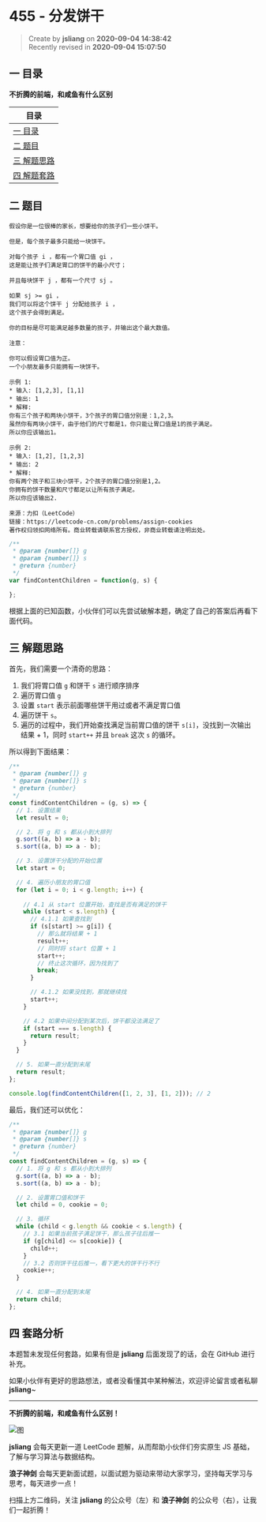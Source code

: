 455 - 分发饼干
===

> Create by **jsliang** on **2020-09-04 14:38:42**  
> Recently revised in **2020-09-04 15:07:50**

## 一 目录

**不折腾的前端，和咸鱼有什么区别**

| 目录 |
| --- |
| [一 目录](#chapter-one) |
| [二 题目](#chapter-two) |
| [三 解题思路](#chapter-three) |
| [四 解题套路](#chapter-four) |

## 二 题目



```
假设你是一位很棒的家长，想要给你的孩子们一些小饼干。

但是，每个孩子最多只能给一块饼干。

对每个孩子 i ，都有一个胃口值 gi ，
这是能让孩子们满足胃口的饼干的最小尺寸；

并且每块饼干 j ，都有一个尺寸 sj 。

如果 sj >= gi ，
我们可以将这个饼干 j 分配给孩子 i ，
这个孩子会得到满足。

你的目标是尽可能满足越多数量的孩子，并输出这个最大数值。

注意：

你可以假设胃口值为正。
一个小朋友最多只能拥有一块饼干。

示例 1:
* 输入: [1,2,3], [1,1]
* 输出: 1
* 解释: 
你有三个孩子和两块小饼干，3个孩子的胃口值分别是：1,2,3。
虽然你有两块小饼干，由于他们的尺寸都是1，你只能让胃口值是1的孩子满足。
所以你应该输出1。

示例 2:
* 输入: [1,2], [1,2,3]
* 输出: 2
* 解释: 
你有两个孩子和三块小饼干，2个孩子的胃口值分别是1,2。
你拥有的饼干数量和尺寸都足以让所有孩子满足。
所以你应该输出2.

来源：力扣（LeetCode）
链接：https://leetcode-cn.com/problems/assign-cookies
著作权归领扣网络所有。商业转载请联系官方授权，非商业转载请注明出处。
```

```js
/**
 * @param {number[]} g
 * @param {number[]} s
 * @return {number}
 */
var findContentChildren = function(g, s) {

};
```

根据上面的已知函数，小伙伴们可以先尝试破解本题，确定了自己的答案后再看下面代码。

## 三 解题思路



首先，我们需要一个清奇的思路：

1. 我们将胃口值 `g` 和饼干 `s` 进行顺序排序
2. 遍历胃口值 `g`
3. 设置 `start` 表示前面哪些饼干用过或者不满足胃口值
4. 遍历饼干 `s`。
5. 遍历的过程中，我们开始查找满足当前胃口值的饼干 `s[i]`，没找到一次输出结果 + 1，同时 `start++` 并且 `break` 这次 `s` 的循环。

所以得到下面结果：

```js
/**
 * @param {number[]} g
 * @param {number[]} s
 * @return {number}
 */
const findContentChildren = (g, s) => {
  // 1. 设置结果
  let result = 0;

  // 2. 将 g 和 s 都从小到大排列
  g.sort((a, b) => a - b);
  s.sort((a, b) => a - b);

  // 3. 设置饼干分配的开始位置
  let start = 0;

  // 4. 遍历小朋友的胃口值
  for (let i = 0; i < g.length; i++) {
    
    // 4.1 从 start 位置开始，查找是否有满足的饼干
    while (start < s.length) {
      // 4.1.1 如果查找到
      if (s[start] >= g[i]) {
        // 那么就将结果 + 1
        result++;
        // 同时将 start 位置 + 1
        start++;
        // 终止这次循环，因为找到了
        break;
      }

      // 4.1.2 如果没找到，那就继续找
      start++;
    }

    // 4.2 如果中间分配到某次后，饼干都没法满足了
    if (start === s.length) {
      return result;
    }
  }

  // 5. 如果一直分配到末尾
  return result;
};

console.log(findContentChildren([1, 2, 3], [1, 2])); // 2
```

最后，我们还可以优化：

```js
/**
 * @param {number[]} g
 * @param {number[]} s
 * @return {number}
 */
const findContentChildren = (g, s) => {
  // 1. 将 g 和 s 都从小到大排列
  g.sort((a, b) => a - b);
  s.sort((a, b) => a - b);

  // 2. 设置胃口值和饼干
  let child = 0, cookie = 0;

  // 3. 循环
  while (child < g.length && cookie < s.length) {
    // 3.1 如果当前孩子满足饼干，那么孩子往后推一
    if (g[child] <= s[cookie]) {
      child++;
    }
    // 3.2 否则饼干往后推一，看下更大的饼干行不行
    cookie++;
  }

  // 4. 如果一直分配到末尾
  return child;
};
```

## 四 套路分析



本题暂未发现任何套路，如果有但是 **jsliang** 后面发现了的话，会在 GitHub 进行补充。

如果小伙伴有更好的思路想法，或者没看懂其中某种解法，欢迎评论留言或者私聊 **jsliang**~

---

**不折腾的前端，和咸鱼有什么区别！**

![图](https://github.com/LiangJunrong/document-library/blob/master/public-repertory/img/z-index-small.png?raw=true)

**jsliang** 会每天更新一道 LeetCode 题解，从而帮助小伙伴们夯实原生 JS 基础，了解与学习算法与数据结构。

**浪子神剑** 会每天更新面试题，以面试题为驱动来带动大家学习，坚持每天学习与思考，每天进步一点！

扫描上方二维码，关注 **jsliang** 的公众号（左）和 **浪子神剑** 的公众号（右），让我们一起折腾！

